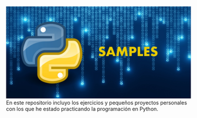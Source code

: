 ![alt text](https://github.com/Javilone/Python_Total/blob/main/otros/repository-template.jpg?raw=true)
En este repositorio incluyo los ejercicios y pequeños proyectos personales con los que 
he estado practicando la programación en Python.
